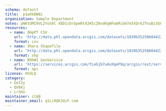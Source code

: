 ```yaml
---
schema: default
title:  p1wXkDW8i 
organization: Sample Department 
notes: pNKtOMI9VL2YoS8l XDD1cOrbpmRt42HIcZ0xdKqWFwbMiGm7e5XQr6JTnuBz3G6nkPdy19AjleVHLRwT0vouC5v8ih3sFzfZaSY 
resources:
  - name: 8HpPT CSV
    url: 'http://data.phl.opendata.arcgis.com/datasets/1839b35258604422b0b520cbb668df0d_0.csv'
    format: csv
  - name: 5hwra Shapefile
    url: 'http://data.phl.opendata.arcgis.com/datasets/1839b35258604422b0b520cbb668df0d_0.zip'
    format: shp
  - name: B9hWI GeoService
    url: 'https://services.arcgis.com/fLeGjb7u4uXqeF9q/arcgis/rest/services/Air_Monitoring_Stations/FeatureServer/0/query'
    format: api
license: HVdLQ 
category:
  - GeI2y 
  - OV6Kj 
  - LrSHu 
maintainer: zl6B   
maintainer_email: q1Li9@k3QiF.com
---
```

